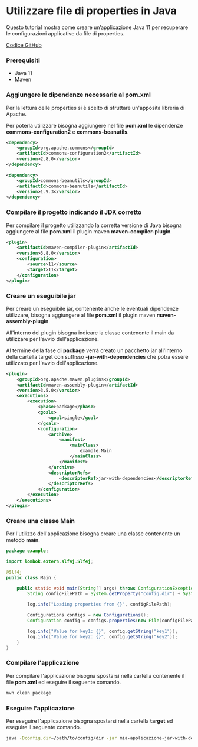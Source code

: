 # Utilizzare file di properties in Java

Questo tutorial mostra come creare un’applicazione Java 11 per recuperare le configurazioni applicative da file di properties.

[Codice GitHub](https://github.com/leogioia/tutorial/tree/master/java/utilizzare-file-di-properties-in-java)

### Prerequisiti

- Java 11
- Maven

### Aggiungere le dipendenze necessarie al pom.xml

Per la lettura delle properties si è scelto di sfruttare un'apposita libreria di Apache.

Per poterla utilizzare bisogna aggiungere nel file **pom.xml** le dipendenze **commons-configuration2** e **commons-beanutils**.

```xml
<dependency>
    <groupId>org.apache.commons</groupId>
    <artifactId>commons-configuration2</artifactId>
    <version>2.8.0</version>
</dependency>

<dependency>
    <groupId>commons-beanutils</groupId>
    <artifactId>commons-beanutils</artifactId>
    <version>1.9.3</version>
</dependency>
```

### Compilare il progetto indicando il JDK corretto

Per compilare il progetto utilizzando la corretta versione di Java bisogna aggiungere al file **pom.xml** il plugin maven **maven-compiler-plugin**.

```xml
<plugin>
    <artifactId>maven-compiler-plugin</artifactId>
    <version>3.8.0</version>
    <configuration>
        <source>11</source>
        <target>11</target>
    </configuration>
</plugin>
```

### Creare un eseguibile jar

Per creare un eseguibile jar, contenente anche le eventuali dipendenze utilizzare, bisogna aggiungere al file **pom.xml** il plugin maven **maven-assembly-plugin**.

All'interno del plugin bisogna indicare la classe contenente il main da utilizzare per l'avvio dell'applicazione.

Al termine della fase di **package** verrà creato un pacchetto jar all'interno della cartella target con suffisso **-jar-with-dependencies** che potrà essere utilizzato per l'avvio dell'applicazione.

```xml
<plugin>
    <groupId>org.apache.maven.plugins</groupId>
    <artifactId>maven-assembly-plugin</artifactId>
    <version>3.5.0</version>
    <executions>
        <execution>
            <phase>package</phase>
            <goals>
                <goal>single</goal>
            </goals>
            <configuration>
                <archive>
                    <manifest>
                        <mainClass>
                            example.Main
                        </mainClass>
                    </manifest>
                </archive>
                <descriptorRefs>
                    <descriptorRef>jar-with-dependencies</descriptorRef>
                </descriptorRefs>
            </configuration>
        </execution>
    </executions>
</plugin>
```

### Creare una classe Main

Per l'utilizzo dell'applicazione bisogna creare una classe contenente un metodo **main**.

```java
package example;

import lombok.extern.slf4j.Slf4j;

@Slf4j
public class Main {

    public static void main(String[] args) throws ConfigurationException {
        String configFilePath = System.getProperty("config.dir") + System.getProperty("file.separator") + "application.properties";

        log.info("Loading properties from {}", configFilePath);

        Configurations configs = new Configurations();
        Configuration config = configs.properties(new File(configFilePath));

        log.info("Value for key1: {}", config.getString("key1"));
        log.info("Value for key2: {}", config.getString("key2"));
    }
}
```

### Compilare l'applicazione

Per compilare l'applicazione bisogna spostarsi nella cartella contenente il file **pom.xml** ed eseguire il seguente comando.

```bash
mvn clean package
```

### Eseguire l'applicazione

Per eseguire l'applicazione bisogna spostarsi nella cartella **target** ed eseguire il seguente comando.

```bash
java -Dconfig.dir=/path/to/config/dir -jar mia-applicazione-jar-with-dependencies.jar
```
